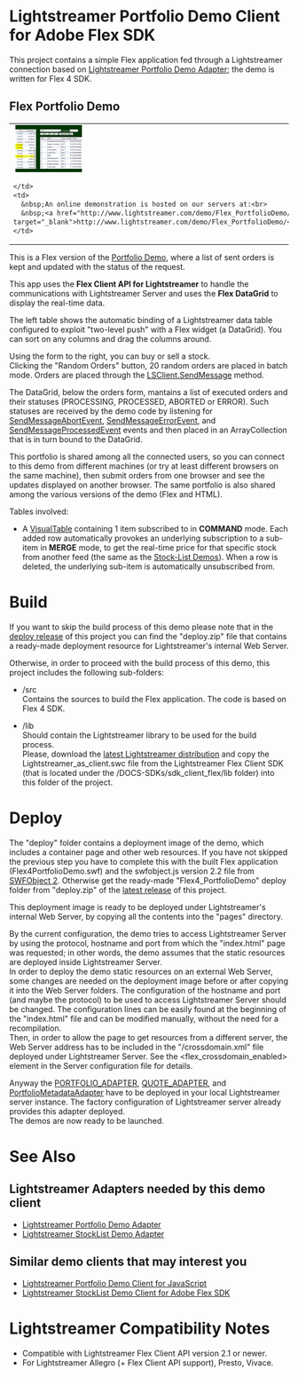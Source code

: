 
# Lightstreamer Portfolio Demo Client for Adobe Flex SDK #

This project contains a simple Flex application fed through a Lightstreamer connection based on [Lightstreamer Portfolio Demo Adapter](https://github.com/Weswit/Lightstreamer-example-Portfolio-adapter-java); the demo is written for Flex 4 SDK.

## Flex Portfolio Demo ##

<table>
  <tr>
    <td style="text-align: left">
      &nbsp;<a href="http://www.lightstreamer.com/demo/Flex_PortfolioDemo/" target="_blank"><img src="screen_flexportfolio.png"></a>&nbsp;
      
    </td>
    <td>
      &nbsp;An online demonstration is hosted on our servers at:<br>
      &nbsp;<a href="http://www.lightstreamer.com/demo/Flex_PortfolioDemo/" target="_blank">http://www.lightstreamer.com/demo/Flex_PortfolioDemo/</a>
    </td>
  </tr>
</table>

This is a Flex version of the [Portfolio Demo](https://github.com/Weswit/Lightstreamer-example-Portfolio-client-javascript#portfolio-demo), where a list of sent orders is kept and updated with the status of the request.<br>

This app uses the <b>Flex Client API for Lightstreamer</b> to handle the communications with Lightstreamer Server and uses the <b>Flex DataGrid</b> to display the real-time data.<br>

The left table shows the automatic binding of a Lightstreamer data table configured to exploit "two-level push" with a Flex widget (a DataGrid). You can sort on any columns and drag the columns around.<br>

Using the form to the right, you can buy or sell a stock.<br>
Clicking the "Random Orders" button, 20 random orders are placed in batch mode. Orders are placed through the [LSClient.SendMessage](http://www.lightstreamer.com/docs/client_flex_asdoc/com/lightstreamer/as_client/LSClient.html#sendMessage()) method.<br>

The DataGrid, below the orders form, mantains a list of executed orders and their statuses (PROCESSING, PROCESSED, ABORTED or ERROR). Such statuses are received by the demo code by listening for [SendMessageAbortEvent](http://www.lightstreamer.com/docs/client_flex_asdoc/com/lightstreamer/as_client/events/SendMessageAbortEvent.html), [SendMessageErrorEvent](http://www.lightstreamer.com/docs/client_flex_asdoc/com/lightstreamer/as_client/events/SendMessageErrorEvent.html), and [SendMessageProcessedEvent](http://www.lightstreamer.com/docs/client_flex_asdoc/com/lightstreamer/as_client/events/SendMessageProcessedEvent.html) events and then placed in an ArrayCollection that is in turn bound to the DataGrid.<br>

This portfolio is shared among all the connected users, so you can connect to this demo from different machines (or try at least different browsers on the same machine), then submit orders from one browser and see the updates displayed on another browser. The same portfolio is also shared among the various versions of the demo (Flex and HTML).

Tables involved:
* A [VisualTable](http://www.lightstreamer.com/docs/client_flex_asdoc/com/lightstreamer/as_client/VisualTable.html) containing 1 item subscribed to in <b>COMMAND</b> mode. Each added row automatically provokes an underlying subscription to a sub-item in <b>MERGE</b> mode, to get the real-time price for that specific stock from another feed (the same as the [Stock-List Demos](https://github.com/Weswit/Lightstreamer-example-Stocklist-client-javascript)). When a row is deleted, the underlying sub-item is automatically unsubscribed from.

# Build #

If you want to skip the build process of this demo please note that in the [deploy release](https://github.com/Weswit/Lightstreamer-example-Portfolio-client-flex/releases) of this project you can find the "deploy.zip" file that contains a ready-made deployment resource for Lightstreamer's internal Web Server.<br>

Otherwise, in order to proceed with the build process of this demo, this project includes the following sub-folders:
* /src<br>
  Contains the sources to build the Flex application. The code is based on Flex 4 SDK.

* /lib<br>
  Should contain the Lightstreamer library to be used for the build process.<br>
  Please, download the [latest Lightstreamer distribution](http://www.lightstreamer.com/download) and copy the Lightstreamer_as_client.swc file from the Lightstreamer Flex Client SDK (that is located under the /DOCS-SDKs/sdk_client_flex/lib folder) into this folder of the project.


# Deploy #

The "deploy" folder contains a deployment image of the demo, which includes a container page and other web resources. If you have not skipped the previous step you have to complete this with the built Flex application (Flex4PortfolioDemo.swf) and the swfobject.js version 2.2 file from [SWFObject 2](http://code.google.com/p/swfobject/downloads/list).
Otherwise get the ready-made "Flex4_PortfolioDemo" deploy folder from "deploy.zip" of the [latest release](https://github.com/Weswit/Lightstreamer-example-Portfolio-client-flex/releases) of this project.

This deployment image is ready to be deployed under Lightstreamer's internal Web Server, by copying all the contents into the "pages" directory.<br>

By the current configuration, the demo tries to access Lightstreamer Server by using the protocol, hostname and port from which the "index.html" page was requested; in other words, the demo assumes that the static resources are deployed inside Lightstreamer Server.<br>
In order to deploy the demo static resources on an external Web Server, some changes are needed on the deployment image before or after copying it into the Web Server folders.
The configuration of the hostname and port (and maybe the protocol) to be used to access Lightstreamer Server should be changed. The configuration lines can be easily found at the beginning of the "index.html" file and can be modified manually, without the need for a recompilation.<br>
Then, in order to allow the page to get resources from a different server, the Web Server address has to be included in the "/crossdomain.xml" file deployed under Lightstreamer Server.
See the <flex_crossdomain_enabled> element in the Server configuration file for details.

Anyway the [PORTFOLIO_ADAPTER](https://github.com/Weswit/Lightstreamer-example-Portfolio-adapter-java), [QUOTE_ADAPTER](https://github.com/Weswit/Lightstreamer-example-Stocklist-adapter-java), and [PortfolioMetadataAdapter](https://github.com/Weswit/Lightstreamer-example-Portfolio-adapter-java) have to be deployed in your local Lightstreamer server instance. The factory configuration of Lightstreamer server already provides this adapter deployed.<br>
The demos are now ready to be launched.

# See Also #

## Lightstreamer Adapters needed by this demo client ##

* [Lightstreamer Portfolio Demo Adapter](https://github.com/Weswit/Lightstreamer-example-Portfolio-adapter-java)
* [Lightstreamer StockList Demo Adapter](https://github.com/Weswit/Lightstreamer-example-Stocklist-adapter-java)

## Similar demo clients that may interest you ##

* [Lightstreamer Portfolio Demo Client for JavaScript](https://github.com/Weswit/Lightstreamer-example-Portfolio-client-javascript)
* [Lightstreamer StockList Demo Client for Adobe Flex SDK](https://github.com/Weswit/Lightstreamer-example-StockList-client-flex)

# Lightstreamer Compatibility Notes #

- Compatible with Lightstreamer Flex Client API version 2.1 or newer.
- For Lightstreamer Allegro (+ Flex Client API support), Presto, Vivace.